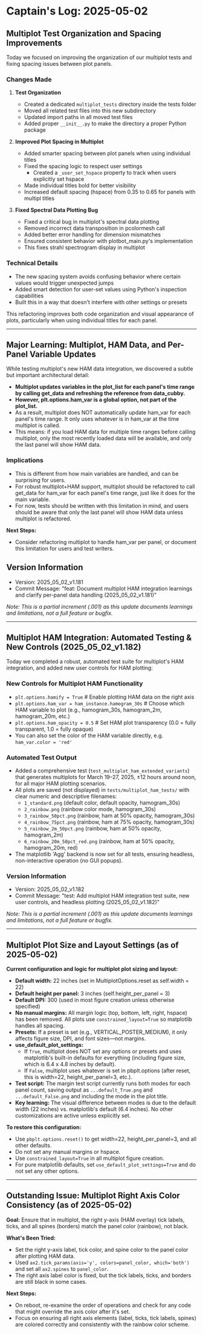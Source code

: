 # Captain's Log: 2025-05-02

## Multiplot Test Organization and Spacing Improvements

Today we focused on improving the organization of our multiplot tests and fixing spacing issues between plot panels.

### Changes Made

1. **Test Organization**
   - Created a dedicated `multiplot_tests` directory inside the tests folder
   - Moved all related test files into this new subdirectory
   - Updated import paths in all moved test files
   - Added proper `__init__.py` to make the directory a proper Python package

2. **Improved Plot Spacing in Multiplot**
   - Added smarter spacing between plot panels when using individual titles
   - Fixed the spacing logic to respect user settings
     - Created a `_user_set_hspace` property to track when users explicitly set hspace
   - Made individual titles bold for better visibility
   - Increased default spacing (hspace) from 0.35 to 0.65 for panels with multipl titles

3. **Fixed Spectral Data Plotting Bug**
   - Fixed a critical bug in multiplot's spectral data plotting
   - Removed incorrect data transposition in pcolormesh call
   - Added better error handling for dimension mismatches
   - Ensured consistent behavior with plotbot_main.py's implementation
   - This fixes strahl spectrogram display in multiplot

### Technical Details

- The new spacing system avoids confusing behavior where certain values would trigger unexpected jumps
- Added smart detection for user-set values using Python's inspection capabilities
- Built this in a way that doesn't interfere with other settings or presets

This refactoring improves both code organization and visual appearance of plots, particularly when using individual titles for each panel.

---

## Major Learning: Multiplot, HAM Data, and Per-Panel Variable Updates

While testing multiplot's new HAM data integration, we discovered a subtle but important architectural detail:

- **Multiplot updates variables in the plot_list for each panel's time range by calling get_data and refreshing the reference from data_cubby.**
- **However, plt.options.ham_var is a global option, not part of the plot_list.**
- As a result, multiplot does NOT automatically update ham_var for each panel's time range. It only uses whatever is in ham_var at the time multiplot is called.
- This means: if you load HAM data for multiple time ranges before calling multiplot, only the most recently loaded data will be available, and only the last panel will show HAM data.

### Implications
- This is different from how main variables are handled, and can be surprising for users.
- For robust multiplot+HAM support, multiplot should be refactored to call get_data for ham_var for each panel's time range, just like it does for the main variable.
- For now, tests should be written with this limitation in mind, and users should be aware that only the last panel will show HAM data unless multiplot is refactored.

**Next Steps:**
- Consider refactoring multiplot to handle ham_var per panel, or document this limitation for users and test writers.

## Version Information
- Version: 2025_05_02_v1.181
- Commit Message: "feat: Document multiplot HAM integration learnings and clarify per-panel data handling (2025_05_02_v1.181)"

*Note: This is a partial increment (.001) as this update documents learnings and limitations, not a full feature or bugfix.*

---

## Multiplot HAM Integration: Automated Testing & New Controls (2025_05_02_v1.182)

Today we completed a robust, automated test suite for multiplot's HAM integration, and added new user controls for HAM plotting:

### New Controls for Multiplot HAM Functionality
- `plt.options.hamify = True`  # Enable plotting HAM data on the right axis
- `plt.options.ham_var = ham_instance.hamogram_30s`  # Choose which HAM variable to plot (e.g., hamogram_30s, hamogram_2m, hamogram_20m, etc.)
- `plt.options.ham_opacity = 0.5`  # Set HAM plot transparency (0.0 = fully transparent, 1.0 = fully opaque)
- You can also set the color of the HAM variable directly, e.g. `ham_var.color = 'red'`

### Automated Test Output
- Added a comprehensive test (`test_multiplot_ham_extended_variants`) that generates multiplots for March 19–27, 2025, ±12 hours around noon, for all major HAM plotting scenarios.
- All plots are saved (not displayed) in `tests/multiplot_ham_tests/` with clear numeric and descriptive filenames:
    - `1_standard.png` (default color, default opacity, hamogram_30s)
    - `2_rainbow.png` (rainbow color mode, hamogram_30s)
    - `3_rainbow_50pct.png` (rainbow, ham at 50% opacity, hamogram_30s)
    - `4_rainbow_75pct.png` (rainbow, ham at 75% opacity, hamogram_30s)
    - `5_rainbow_2m_50pct.png` (rainbow, ham at 50% opacity, hamogram_2m)
    - `6_rainbow_20m_50pct_red.png` (rainbow, ham at 50% opacity, hamogram_20m, red)
- The matplotlib 'Agg' backend is now set for all tests, ensuring headless, non-interactive operation (no GUI popups).

### Version Information
- Version: 2025_05_02_v1.182
- Commit Message: "test: Add multiplot HAM integration test suite, new user controls, and headless plotting (2025_05_02_v1.182)"

*Note: This is a partial increment (.001) as this update documents learnings and limitations, not a full feature or bugfix.*

---

## Multiplot Plot Size and Layout Settings (as of 2025-05-02)

**Current configuration and logic for multiplot plot sizing and layout:**

- **Default width:** 22 inches (set in MultiplotOptions.reset as self.width = 22)
- **Default height per panel:** 3 inches (self.height_per_panel = 3)
- **Default DPI:** 300 (used in most figure creation unless otherwise specified)
- **No manual margins:** All margin logic (top, bottom, left, right, hspace) has been removed. All plots use `constrained_layout=True` so matplotlib handles all spacing.
- **Presets:** If a preset is set (e.g., VERTICAL_POSTER_MEDIUM), it only affects figure size, DPI, and font sizes—not margins.
- **use_default_plot_settings:**
    - If `True`, multiplot does NOT set any options or presets and uses matplotlib's built-in defaults for everything (including figure size, which is 6.4 x 4.8 inches by default).
    - If `False`, multiplot uses whatever is set in pbplt.options (after reset, this is width=22, height_per_panel=3, etc.).
- **Test script:** The margin test script currently runs both modes for each panel count, saving output as `...default_True.png` and `...default_False.png` and including the mode in the plot title.
- **Key learning:** The visual difference between modes is due to the default width (22 inches) vs. matplotlib's default (6.4 inches). No other customizations are active unless explicitly set.

**To restore this configuration:**
- Use `pbplt.options.reset()` to get width=22, height_per_panel=3, and all other defaults.
- Do not set any manual margins or hspace.
- Use `constrained_layout=True` in all multiplot figure creation.
- For pure matplotlib defaults, set `use_default_plot_settings=True` and do not set any other options.

---

## Outstanding Issue: Multiplot Right Axis Color Consistency (as of 2025-05-02)

**Goal:**
Ensure that in multiplot, the right y-axis (HAM overlay) tick labels, ticks, and all spines (borders) match the panel color (rainbow), not black.

**What's Been Tried:**
- Set the right y-axis label, tick color, and spine color to the panel color after plotting HAM data.
- Used `ax2.tick_params(axis='y', colors=panel_color, which='both')` and set all `ax2.spines` to `panel_color`.
- The right axis label color is fixed, but the tick labels, ticks, and borders are still black in some cases.

**Next Steps:**
- On reboot, re-examine the order of operations and check for any code that might override the axis color after it's set.
- Focus on ensuring all right axis elements (label, ticks, tick labels, spines) are colored correctly and consistently with the rainbow color scheme. 